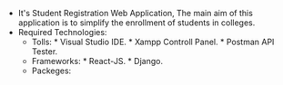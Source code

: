 * It's Student Registration Web Application, The main aim of this application is to simplify the enrollment of students in colleges.
* Required Technologies:
    * Tolls:
          * Visual Studio IDE.
          * Xampp Controll Panel.
          * Postman API Tester.
    * Frameworks:
          * React-JS.
          * Django.
    * Packeges:
          
